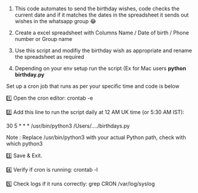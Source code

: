 1) This code automates to send the birthday wishes, code checks the current date and if it matches the dates in the spreadsheet it sends out wishes in the whatsapp group 😂

2) Create a excel spreadsheet with Columns Name / Date of birth / Phone number or Group name

3) Use this script and modifiy the birthday wish as appropriate and rename the spreadsheet as required

4) Depending on your env setup run the script (Ex for Mac users **python birthday.py**

Set up a cron job that runs as per your specific time and code is below

1️⃣ Open the cron editor:
crontab -e

2️⃣ Add this line to run the script daily at 12 AM UK time (or 5:30 AM IST):

30 5 * * * /usr/bin/python3 /Users/..../birthdays.py

Note : Replace /usr/bin/python3 with your actual Python path, check with which python3

3️⃣ Save & Exit.

4️⃣ Verify if cron is running:
crontab -l

5️⃣ Check logs if it runs correctly:
grep CRON /var/log/syslog
